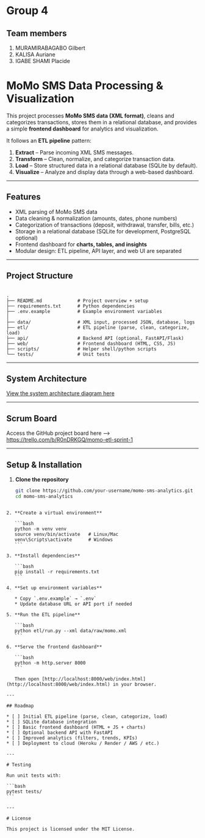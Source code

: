 # Group 4

## Team members

1. MURAMIRABAGABO Gilbert
2. KALISA Auriane
3. IGABE SHAMI Placide

# MoMo SMS Data Processing & Visualization

This project processes **MoMo SMS data (XML format)**, cleans and categorizes transactions, stores them in a relational database, and provides a simple **frontend dashboard** for analytics and visualization.  

It follows an **ETL pipeline** pattern:
1. **Extract** – Parse incoming XML SMS messages.  
2. **Transform** – Clean, normalize, and categorize transaction data.  
3. **Load** – Store structured data in a relational database (SQLite by default).  
4. **Visualize** – Analyze and display data through a web-based dashboard.  

---

## Features

- XML parsing of MoMo SMS data  
- Data cleaning & normalization (amounts, dates, phone numbers)  
- Categorization of transactions (deposit, withdrawal, transfer, bills, etc.)  
- Storage in a relational database (SQLite for development, PostgreSQL optional)  
- Frontend dashboard for **charts, tables, and insights**  
- Modular design: ETL pipeline, API layer, and web UI are separated  

---

## Project Structure

```

.
├── README.md             # Project overview + setup
├── requirements.txt      # Python dependencies
├── .env.example          # Example environment variables
│
├── data/                 # XML input, processed JSON, database, logs
├── etl/                  # ETL pipeline (parse, clean, categorize, load)
├── api/                  # Backend API (optional, FastAPI/Flask)
├── web/                  # Frontend dashboard (HTML, CSS, JS)
├── scripts/              # Helper shell/python scripts
└── tests/                # Unit tests

````

---

## System Architecture

[View the system architecture diagram here](PUT-LINK-HERE)  

---

##  Scrum Board

Access the GitHub project board here --> https://trello.com/b/R0nDRKGQ/momo-etl-sprint-1 

---

## Setup & Installation

1. **Clone the repository**
   ```bash
   git clone https://github.com/your-username/momo-sms-analytics.git
   cd momo-sms-analytics
````

2. **Create a virtual environment**

   ```bash
   python -m venv venv
   source venv/bin/activate   # Linux/Mac
   venv\Scripts\activate      # Windows
   ```

3. **Install dependencies**

   ```bash
   pip install -r requirements.txt
   ```

4. **Set up environment variables**

   * Copy `.env.example` → `.env`
   * Update database URL or API port if needed

5. **Run the ETL pipeline**

   ```bash
   python etl/run.py --xml data/raw/momo.xml
   ```

6. **Serve the frontend dashboard**

   ```bash
   python -m http.server 8000
   ```

   Then open [http://localhost:8000/web/index.html](http://localhost:8000/web/index.html) in your browser.

---

## Roadmap

* [ ] Initial ETL pipeline (parse, clean, categorize, load)
* [ ] SQLite database integration
* [ ] Basic frontend dashboard (HTML + JS + charts)
* [ ] Optional backend API with FastAPI
* [ ] Improved analytics (filters, trends, KPIs)
* [ ] Deployment to cloud (Heroku / Render / AWS / etc.)

---

# Testing

Run unit tests with:

```bash
pytest tests/
```

---

# License

This project is licensed under the MIT License.